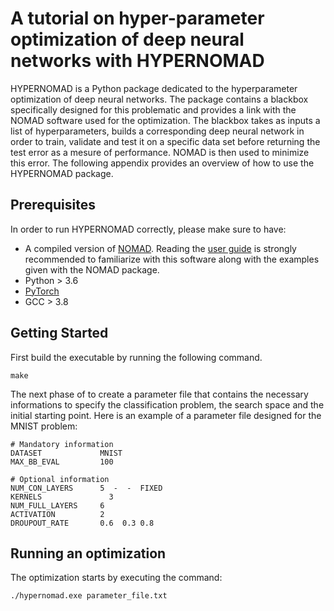 # A tutorial on hyper-parameter optimization of deep neural networks with HYPERNOMAD

HYPERNOMAD is a Python package dedicated to the hyperparameter optimization of deep neural networks. The package contains a blackbox specifically designed for this problematic and provides a link with the NOMAD software used for the optimization. The blackbox takes as inputs a list of hyperparameters, builds a corresponding deep neural network in order to train, validate and test it on a specific data set before returning the test error as a mesure of performance. NOMAD is then used to minimize this error. The following appendix provides an overview of how to use the HYPERNOMAD package.

## Prerequisites

In order to run HYPERNOMAD correctly, please make sure to have:

* A compiled version of [NOMAD](https://www.gerad.ca/nomad/). Reading the [user guide](https://www.gerad.ca/nomad/Downloads/user_guide.pdf) is strongly recommended to familiarize with this software along with the examples given with the NOMAD package.
* Python > 3.6
* [PyTorch](https://pytorch.org/)
* GCC > 3.8


## Getting Started

First build the executable by running the following command.

```
make
```

The next phase of to create a parameter file that contains the necessary informations to specify the classification problem, the search space and the initial starting point. Here is an example of a parameter file designed for the MNIST problem:


```
# Mandatory information
DATASET  		    MNIST
MAX_BB_EVAL 		100

# Optional information
NUM_CON_LAYERS 		5  -  -  FIXED
KERNELS 		      3
NUM_FULL_LAYERS		6
ACTIVATION 		    2
DROUPOUT_RATE 		0.6  0.3 0.8
```

## Running an optimization

The optimization starts by executing the command:

```
./hypernomad.exe parameter_file.txt
```



